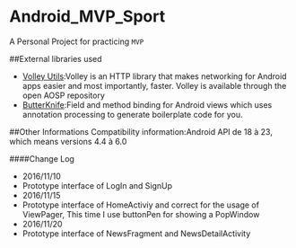 # Android_MVP_Sport
A Personal Project for practicing `MVP` 
<!-- 
##User Interface
![APP Interface](https://github.com/underwindfall/Android_MVP_Sport/blob/master/app/src/main/res/doc/ScreenShotiny.png)
-->
##External libraries used
- [Volley Utils](https://github.com/johnjohndoe/Volley):Volley is an HTTP library that makes networking for Android apps easier and most importantly, faster. Volley is available through the open AOSP repository<br>
- [ButterKnife](https://github.com/JakeWharton/butterknife):Field and method binding for Android views which uses annotation processing to generate boilerplate code for you.

##Other Informations
Compatibility information:Android API de 18 à 23, which means versions 4.4 à 6.0

####Change Log
* 2016/11/10
 * Prototype interface of LogIn and SignUp
* 2016/11/15
 * Prototype interface of HomeActiviy and correct for the usage of ViewPager, This time I use buttonPen for showing a PopWindow
* 2016/11/20
 * Prototype interface of NewsFragment and NewsDetailActivity
